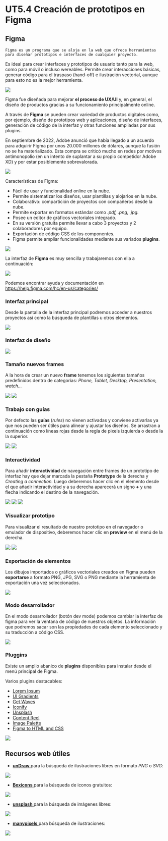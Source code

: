 # UT5.4 Creación de prototipos en Figma

## Figma

```note
Figma es un programa que se aloja en la web que ofrece herramientas para diseñar prototipos e interfaces de cualquier proyecto.
```

Es ideal para crear interfaces y prototipos de usuario tanto para la web, como para móvil o incluso wereables. Permite crear interacciones básicas, generar código para el traspaso (hand-off) e ilustración vectorial, aunque para esto no es la mejor herramienta.

![](media/9dd841672832af5ce5b783ac0f205e4a.jpeg)

Figma fue diseñada para mejorar **el proceso de UX/UI** y, en general, el diseño de productos gracias a su funcionamiento principalmente online.

A través de **Figma** se pueden crear variedad de productos digitales como, por ejemplo, diseño de prototipos web y aplicaciones, diseño de interfaces, generación de código de la interfaz y otras funciones ampliadas por sus plugins.

En septiembre de 2022, Adobe anunció que había llegado a un acuerdo para adquirir Figma por unos 20.000 millones de dólares, aunque la fusión no se ha materializado. Esta compra se criticó mucho en redes por motivos antimonopolio (en un intento de suplantar a su propio competidor Adobe XD) y por estar posiblemente sobrevalorada.

![](media/b78f29ae183f6d863368dd8ae1d78e86.jpeg)

Características de Figma:

-   Fácil de usar y funcionalidad online en la nube.
-   Permite sistematizar los diseños, usar plantillas y alojarlos en la nube.
-   Colaborativo: compartición de proyectos con compañeros desde la nube.
-   Permite exportar en formatos estándar como *.pdf, .png, .jpg.*
-   Posee un editor de gráficos vectoriales integrado.
-   En su versión gratuita permite llevar a cabo 3 proyectos y 2 colaboradores por equipo.
-   Exportación de código CSS de los componentes.
-   Figma permite ampliar funcionalidades mediante sus variados **plugins**.

![](media/6e4bcd5a9c1564fac2c8c011770cbea5.jpg)

La interfaz de **Figma** es muy sencilla y trabajaremos con ella a continuación:

![](media/20be922b4f3461c215f369edc02437f1.jpg)

Podemos encontrar ayuda y documentación en <https://help.figma.com/hc/en-us/categories/>

### Interfaz principal

Desde la pantalla de la interfaz principal podremos acceder a nuestros proyectos así como la búsqueda de plantillas u otros elementos.

![](media/ddf7e559a8a6853b032598eae52e4283.jpeg)

### Interfaz de diseño

![](media/d85d43cf7ad41e296e84a5e903b82671.jpg) 

### Tamaño nuevos frames

A la hora de crear un nuevo **frame** tenemos los siguientes tamaños predefinidos dentro de categorías: *Phone, Tablet, Desktop, Presentation, watch…*

![](media/2a869a4c6936de67be46a7563aec9544.jpeg)
![](media/27afe7db26c334b97a0537812438b421.jpeg)

### Trabajo con guías

Por defecto las **guías** (*rules*) no vienen activadas y conviene activarlas ya que nos pueden ser útiles para alinear y ajustar los diseños. Se arrastran a continuación como líneas rojas desde la regla de pixels izquierda o desde la la superior.

![](media/454b5d09add54f1ae71c2bdf1a1af43b.jpeg)
![](media/5e8aae78e857f1af46e262bcdb6701fd.jpeg)

### Interactividad

Para añadir **interactividad** de navegación entre frames de un prototipo de interfaz hay que dejar marcada la pestaña **Prototype** de la derecha y *Creating a connection.* Luego deberemos hacer clic en el elemento desde el que añadir interactividad y a su derecha aparecerá un signo **+** y una flecha indicando el destino de la navegación.

![](media/9589b1f2301de6e432ba679ea2fe2327.png)
![](media/d824c337612691a269c0e0f4db844d9d.jpeg)
![](media/bf8708055cb1528db52844649261b271.jpeg)

### Visualizar prototipo

Para visualizar el resultado de nuestro prototipo en el navegador o emulador de dispositivo, deberemos hacer clic en **preview** en el menú de la derecha.

![](media/ee9a3f12664e9b8172b16e60d7914b4a.jpeg)
![](media/2f4e7e90eb04c23841f6a9f307bb37be.jpeg)

### Exportación de elementos

Los dibujos importados o gráficos vectoriales creados en Figma pueden **exportarse** a formato PNG, JPG, SVG o PNG mediante la herramienta de exportación una vez seleccionados.

![](media/49c79eee7144019f457d34f6d84d2c99.png)

### Modo desarrollador

En el modo desarrollador (botón dev mode) podemos cambiar la interfaz de figma para ver la ventana de código de nuestros objetos. La información que podremos sacar son las propiedades de cada elemento seleccionado y su traducción a código CSS.

![](media/dev_mode.png)

### Pluggins

Existe un amplio abanico de **plugins** disponibles para instalar desde el menú principal de Figma.

Varios plugins destacables:

-   [Lorem Ipsum](https://www.figma.com/community/plugin/736000994034548392/Lorem-Ipsum)
-   [UI Gradients](https://www.figma.com/community/plugin/744909029427810418/uiGradients)
-   [Get Waves](https://www.figma.com/community/plugin/745619465174154496)
-   [Iconify](https://www.figma.com/community/plugin/735098390272716381)
-   [Unsplash](https://www.figma.com/community/plugin/738454987945972471/Unsplash)
-   [Content Reel](https://www.figma.com/community/plugin/731627216655469013/Content-Reel)
-   [Image Palette](https://www.figma.com/community/plugin/731841207668879837/Image-Palette)
-   [Figma to HTML and CSS](https://www.figma.com/community/plugin/1128731099343788397/Figma-to-HTML-and-CSS)

![](media/e1235b8bed526edf2909f10c1acce14e.jpeg)

## Recursos web útiles

-   [**unDraw** ](https://undraw.co/)para la búsqueda de ilustraciones libres en formato *PNG* o *SVG*:

![](media/f184d4e249181a334ad83dc94292327c.jpeg) 

-   [**Boxicons** ](https://boxicons.com/)para la búsqueda de iconos gratuitos:

![](media/ee9728e75122ca7495325fb3893e8732.jpeg) 

-   [**unsplash** ](https://unsplash.com/es)para la búsqueda de imágenes libres:

![](media/90806a2404740fec9df1f1924092d1ea.jpeg) 

-   [**manypixels** ](https://www.manypixels.co/)para búsqueda de ilustraciones:

![](media/8d3d998956453a23cb4bf3e9c728c3fe.jpeg) 
